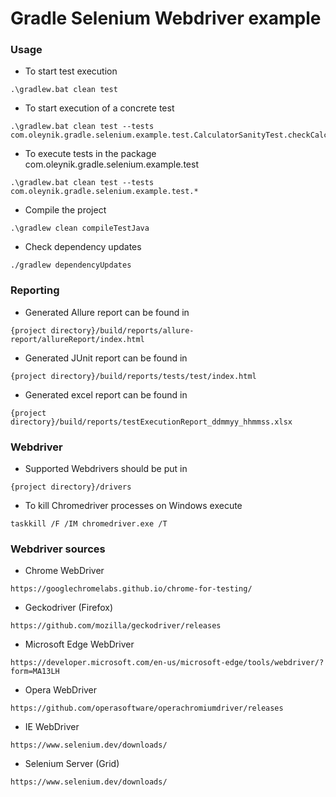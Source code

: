# Gradle Selenium Webdriver example

### Usage

* To start test execution

```
.\gradlew.bat clean test
```

* To start execution of a concrete test

```
.\gradlew.bat clean test --tests com.oleynik.gradle.selenium.example.test.CalculatorSanityTest.checkCalculatorOpening
```
* To execute tests in the package com.oleynik.gradle.selenium.example.test

```
.\gradlew.bat clean test --tests com.oleynik.gradle.selenium.example.test.* 
```
* Compile the project

```
.\gradlew clean compileTestJava
```
* Check dependency updates

```
./gradlew dependencyUpdates
```

### Reporting

* Generated Allure report can be found in
```
{project directory}/build/reports/allure-report/allureReport/index.html
```

* Generated JUnit report can be found in
```
{project directory}/build/reports/tests/test/index.html
```
* Generated excel report can be found in
```
{project directory}/build/reports/testExecutionReport_ddmmyy_hhmmss.xlsx
```
### Webdriver

* Supported Webdrivers should be put in 
```
{project directory}/drivers
```
* To kill Chromedriver processes on Windows execute
```
taskkill /F /IM chromedriver.exe /T
```

### Webdriver sources

* Chrome WebDriver
```
https://googlechromelabs.github.io/chrome-for-testing/
```
* Geckodriver (Firefox)
```
https://github.com/mozilla/geckodriver/releases
```

* Microsoft Edge WebDriver
```
https://developer.microsoft.com/en-us/microsoft-edge/tools/webdriver/?form=MA13LH
```

* Opera WebDriver
```
https://github.com/operasoftware/operachromiumdriver/releases
```

* IE WebDriver
```
https://www.selenium.dev/downloads/
```

* Selenium Server (Grid)
```
https://www.selenium.dev/downloads/
```
